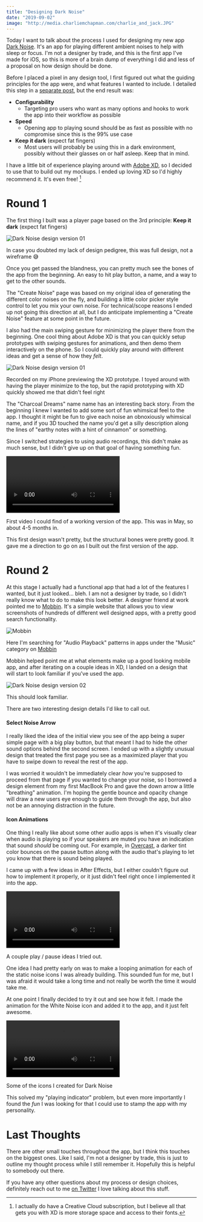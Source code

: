 ```yaml
---
title: "Designing Dark Noise"
date: "2019-09-02"
image: "http://media.charliemchapman.com/charlie_and_jack.JPG"
---
```


Today I want to talk about the process I used for designing my new app [Dark Noise](https://apps.apple.com/us/app/dark-noise/id1465439395).  It's an app for playing different ambient noises to help with sleep or focus.  I'm not a designer by trade, and this is the first app I've made for iOS, so this is more of a brain dump of everything I did and less of a proposal on how design should be done.

Before I placed a pixel in any design tool, I first figured out what the guiding principles for the app were, and what features I wanted to include.  I detailed this step in a [separate post](https://charliemchapman.com/posts/2019/8/23/principles-of-dark-noise/), but the end result was:

- **Configurability**
  - Targeting pro users who want as many options and hooks to work the app into their workflow as possible
- **Speed**
  - Opening app to playing sound should be as fast as possible with no compromise since this is the 99% use case
- **Keep it dark** (expect fat fingers)
  - Most users will probably be using this in a dark environment, possibly without their glasses on or half asleep.  Keep that in mind.

I have a little bit of experience playing around with [Adobe XD](https://www.adobe.com/products/xd.html), so I decided to use that to build out my mockups.  I ended up loving XD so I'd highly recommend it.  It's even free! [^1]

# Round 1

The first thing I built was a player page based on the 3rd principle: **Keep it dark** (expect fat fingers)

![Dark Noise design version 01](./dark-noise-design-v01.jpg)
<p class="postCaption">In case you doubted my lack of design pedigree, this was full design, not a wireframe 😅</p>

Once you get passed the blandness, you can pretty much see the bones of the app from the beginning.  An easy to hit play button, a name, and a way to get to the other sounds.

The "Create Noise" page was based on my original idea of generating the different color noises on the fly, and building a little color picker style control to let you mix your own noise.  For technical/scope reasons I ended up not going this direction at all, but I do anticipate implementing a "Create Noise" feature at some point in the future.

I also had the main swiping gesture for minimizing the player there from the beginning.  One cool thing about Adobe XD is that you can quickly setup prototypes with swiping gestures for animations, and then demo them interactively on the phone.  So I could quickly play around with different ideas and get a sense of how they _felt_.

![Dark Noise design version 01](https://s3.us-east-2.amazonaws.com/media.charliemchapman.com/blog/dark-noise-design-prototyping.gif)
<p class="postCaption">Recorded on my iPhone previewing the XD prototype. I toyed around with having the player minimize to the top, but the rapid prototyping with XD quickly showed me that didn't feel right</p>

The "Charcoal Dreams" name name has an interesting back story.  From the beginning I knew I wanted to add some sort of fun whimsical feel to the app.  I thought it might be fun to give each noise an obnoxiously whimsical name, and if you 3D touched the name you'd get a silly description along the lines of "earthy notes with a hint of cinnamon" or something.  

Since I switched strategies to using audio recordings, this didn't make as much sense, but I didn't give up on that goal of having something fun.

<div class="postVideoContainer">
    <video class="postVideo"  controls loop>
    <source src="https://s3.us-east-2.amazonaws.com/media.charliemchapman.com/blog/dark-noise-1st-video.mp4" type="video/mp4">
    Your browser does not support the video tag.
    </video>
</div>
<p class="postCaption">First video I could find of a working version of the app.  This was in May, so about 4-5 months in.</p>

This first design wasn't pretty, but the structural bones were pretty good.  It gave me a direction to go on as I built out the first version of the app.

# Round 2

At this stage I actually had a functional app that had a lot of the features I wanted, but it just looked... bleh.  I am not a designer by trade, so I didn't really know what to do to make this look better.  A designer friend at work pointed me to [Mobbin](https://mobbin.design).  It's a simple website that allows you to view screenshots of hundreds of different well designed apps, with a pretty good search functionality.
 
 ![Mobbin](./mobbin-screenshot.jpg)
<p class="postCaption">Here I'm searching for "Audio Playback" patterns in apps under the "Music" category on <a href="https://mobbin.design">Mobbin</a></p>

Mobbin helped point me at what elements make up a good looking mobile app, and after iterating on a couple ideas in XD, I landed on a design that will start to look familiar if you've used the app.

![Dark Noise design version 02](./dark-noise-design-v02.jpg)
<p class="postCaption">This should look familiar.</p>

There are two interesting design details I'd like to call out.  

#### Select Noise Arrow

I really liked the idea of the initial view you see of the app being a super simple page with a big play button, but that meant I had to hide the other sound options behind the second screen.  I ended up with a slightly unusual design that treated the first page you see as a maximized player that you have to swipe down to reveal the rest of the app.  

I was worried it wouldn't be immediately clear _how_ you're supposed to proceed from that page if you wanted to change your noise, so I borrowed a design element from my first MacBook Pro and gave the down arrow a little "breathing" animation.  I'm hoping the gentle bounce and opacity change will draw a new users eye enough to guide them through the app, but also not be an annoying distraction in the future.

#### Icon Animations

One thing I really like about some other audio apps is when it's visually clear when audio is playing so if your speakers are muted you have an indication that sound _should_ be coming out.  For example, in [Overcast](https://overcast.fm), a darker tint color bounces on the pause button along with the audio that's playing to let you know that there is sound being played.

I came up with a few ideas in After Effects, but I either couldn't figure out how to implement it properly, or it just didn't feel right once I implemented it into the app.

<div class="postVideoContainer">
    <video class="postVideo"  controls loop autoplay>
    <source src="https://s3.us-east-2.amazonaws.com/media.charliemchapman.com/blog/dark-noise-play-pause-ideas.mp4" type="video/mp4">
    Your browser does not support the video tag.
    </video>
</div>
<p class="postCaption">A couple play / pause ideas I tried out.</p>

One idea I had pretty early on was to make a looping animation for each of the static noise icons I was already building.  This sounded fun for me, but I was afraid it would take a long time and not really be worth the time it would take me.

At one point I finally decided to try it out and see how it felt.  I made the animation for the White Noise icon and added it to the app, and it just felt awesome.

<div class="postVideoContainer">
    <video class="postVideo"  controls loop autoplay>
    <source src="https://s3.us-east-2.amazonaws.com/media.charliemchapman.com/blog/dark-noise-icons-sample.mp4" type="video/mp4">
    Your browser does not support the video tag.
    </video>
</div>
<p class="postCaption">Some of the icons I created for Dark Noise</p>

This solved my "playing indicator" problem, but even more importantly I found the _fun_ I was looking for that I could use to stamp the app with my personality.

# Last Thoughts

There are other small touches throughout the app, but I think this touches on the biggest ones.  Like I said, I'm not a designer by trade, this is just to outline my thought process while I still remember it.  Hopefully this is helpful to somebody out there.

If you have any other questions about my process or design choices, definitely reach out to me [on Twitter](https://twitter.com/chuckyc17) I love talking about this stuff.

[^1]: I actually do have a Creative Cloud subscription, but I believe all that gets you with XD is more storage space and access to their fonts.